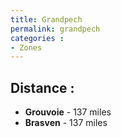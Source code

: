 ```yaml
---
title: Grandpech
permalink: grandpech
categories :
- Zones
---
```


## Distance :
- **Grouvoie** - 137 miles
- **Brasven** - 137 miles
